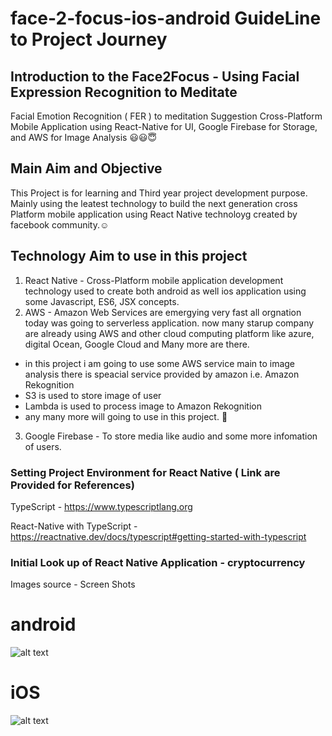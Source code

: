 # face-2-focus-ios-android GuideLine to Project Journey 

## Introduction to the Face2Focus - Using Facial Expression Recognition to Meditate 
Facial Emotion Recognition ( FER ) to meditation Suggestion Cross-Platform Mobile Application using React-Native for UI, Google Firebase for Storage, and AWS for Image Analysis 😃😃😇
## Main Aim and Objective
This Project is for learning and Third year project development purpose. Mainly using the leatest technology to build the next generation cross Platform mobile application using React Native technoloyg created by facebook community.☺️
## Technology Aim to use in this project
1. React Native - Cross-Platform mobile application development technology used to create both android as well ios application using some Javascript, ES6, JSX concepts.
2. AWS - Amazon Web Services are emergying very fast all orgnation today was going to serverless application. now many starup company are already using AWS and other cloud computing platform like azure, digital Ocean, Google Cloud and Many more are there. 
  * in this project i am going to use some AWS service main to image analysis there is speacial service provided by amazon i.e. Amazon Rekognition
  * S3 is used to store image of user 
  * Lambda is used to process image to Amazon Rekognition
  * any many more will going to use in this project. 🙂
3. Google Firebase - To store media like audio and some more infomation of users.

### Setting Project Environment for React Native ( Link are Provided for References)
TypeScript - https://www.typescriptlang.org 

React-Native with TypeScript - https://reactnative.dev/docs/typescript#getting-started-with-typescript

### Initial Look up of React Native Application - cryptocurrency
Images source - Screen Shots
# android
![alt text]('./src/Markdown/Default-Android.png')
# iOS
![alt text]('./src/Markdown/Default-iOS.png')

